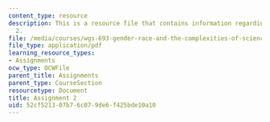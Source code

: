 ```yaml
---
content_type: resource
description: This is a resource file that contains information regarding assignment
  2.
file: /media/courses/wgs-693-gender-race-and-the-complexities-of-science-and-technology-a-problem-based-learning-experiment-spring-2009/52cf521307b76c079de6f425bde10a10_MITWGS_693S09_assn03.pdf
file_type: application/pdf
learning_resource_types:
- Assignments
ocw_type: OCWFile
parent_title: Assignments
parent_type: CourseSection
resourcetype: Document
title: Assignment 2
uid: 52cf5213-07b7-6c07-9de6-f425bde10a10
---
```

